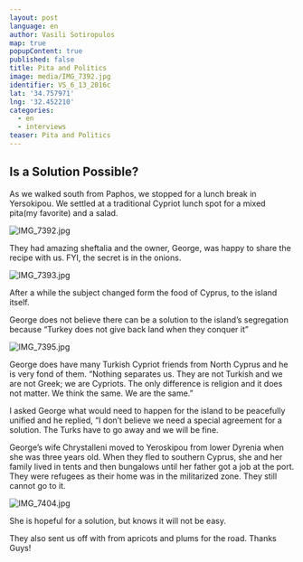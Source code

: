 ```yaml
---
layout: post
language: en
author: Vasili Sotiropulos
map: true
popupContent: true
published: false
title: Pita and Politics
image: media/IMG_7392.jpg
identifier: VS_6_13_2016c
lat: '34.757971'
lng: '32.452210'
categories:
  - en
  - interviews
teaser: Pita and Politics
---
```

## Is a Solution Possible?

As we walked south from Paphos, we stopped for a lunch break in Yersokipou. We settled at a traditional Cypriot lunch spot for a mixed pita(my favorite) and a salad. 

![IMG_7392.jpg]({{site.baseurl}}/media/IMG_7392.jpg)

They had amazing sheftalia and the owner, George, was happy to share the recipe with us. FYI, the secret is in the onions. 

![IMG_7393.jpg]({{site.baseurl}}/media/IMG_7393.jpg)

After a while the subject changed form the food of Cyprus, to the island itself. 

George does not believe there can be a solution to the island’s segregation because “Turkey does not give back land when they conquer it”

![IMG_7395.jpg]({{site.baseurl}}/media/IMG_7395.jpg)

George does have many Turkish Cypriot friends from North Cyprus and he is very fond of them. “Nothing separates us. They are not Turkish and we are not Greek; we are Cypriots. The only difference is religion and it does not matter. We think the same. We are the same.”

I asked George what would need to happen for the island to be peacefully unified and he replied, “I don’t believe we need a special agreement for a solution. The Turks have to go away and we will be fine. 

George’s wife Chrystalleni moved to Yeroskipou from lower Dyrenia when she was three years old. When they fled to southern Cyprus, she and her family lived in tents and then bungalows until her father got a job at the port. They were refugees as their home was in the militarized zone. They still cannot go to it. 

![IMG_7404.jpg]({{site.baseurl}}/media/IMG_7404.jpg)

She is hopeful for a solution, but knows it will not be easy.  

They also sent us off with from apricots and plums for the road. Thanks Guys!


